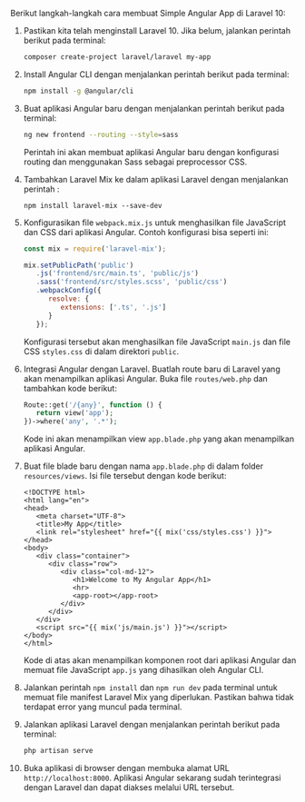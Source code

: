 Berikut langkah-langkah cara membuat Simple Angular App di Laravel 10:

1. Pastikan kita telah menginstall Laravel 10. Jika belum, jalankan perintah berikut pada terminal:

   ```bash
   composer create-project laravel/laravel my-app
   ```

2. Install Angular CLI dengan menjalankan perintah berikut pada terminal:

   ```bash
   npm install -g @angular/cli
   ```

3. Buat aplikasi Angular baru dengan menjalankan perintah berikut pada terminal:

   ```bash
   ng new frontend --routing --style=sass
   ```

   Perintah ini akan membuat aplikasi Angular baru dengan konfigurasi routing dan menggunakan Sass sebagai preprocessor CSS.
   
   

4. Tambahkan Laravel Mix ke dalam aplikasi Laravel dengan menjalankan perintah :

   ```shell
   npm install laravel-mix --save-dev
   ```

   

5. Konfigurasikan file `webpack.mix.js` untuk menghasilkan file JavaScript dan CSS dari aplikasi Angular. Contoh konfigurasi bisa seperti ini:

   ```js
   const mix = require('laravel-mix');
   
   mix.setPublicPath('public')
      .js('frontend/src/main.ts', 'public/js')
      .sass('frontend/src/styles.scss', 'public/css')
      .webpackConfig({
         resolve: {
            extensions: ['.ts', '.js']
         }
      });
   ```

   Konfigurasi tersebut akan menghasilkan file JavaScript `main.js` dan file CSS `styles.css` di dalam direktori `public`.
   
   

6. Integrasi Angular dengan Laravel. Buatlah route baru di Laravel yang akan menampilkan aplikasi Angular. Buka file `routes/web.php` dan tambahkan kode berikut:

   ```php
   Route::get('/{any}', function () {
      return view('app');
   })->where('any', '.*');
   ```

   Kode ini akan menampilkan view `app.blade.php` yang akan menampilkan aplikasi Angular.

7. Buat file blade baru dengan nama `app.blade.php` di dalam folder `resources/views`. Isi file tersebut dengan kode berikut:

   ```php+HTML
   <!DOCTYPE html>
   <html lang="en">
   <head>
      <meta charset="UTF-8">
      <title>My App</title>
      <link rel="stylesheet" href="{{ mix('css/styles.css') }}">
   </head>
   <body>
      <div class="container">
         <div class="row">
            <div class="col-md-12">
               <h1>Welcome to My Angular App</h1>
               <hr>
               <app-root></app-root>
            </div>
         </div>
      </div>
      <script src="{{ mix('js/main.js') }}"></script>
   </body>
   </html>
   
   ```

   Kode di atas akan menampilkan komponen root dari aplikasi Angular dan memuat file JavaScript `app.js` yang dihasilkan oleh Angular CLI.

8. Jalankan perintah `npm install` dan `npm run dev` pada terminal untuk memuat file manifest Laravel Mix yang diperlukan. Pastikan bahwa tidak terdapat error yang muncul pada terminal.

   

9. Jalankan aplikasi Laravel dengan menjalankan perintah berikut pada terminal:

   ```bash
   php artisan serve
   ```

10. Buka aplikasi di browser dengan membuka alamat URL `http://localhost:8000`. Aplikasi Angular sekarang sudah terintegrasi dengan Laravel dan dapat diakses melalui URL tersebut.